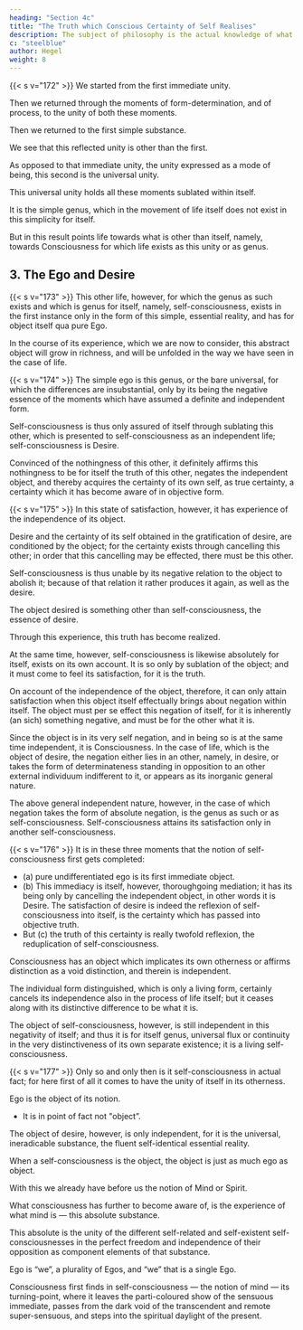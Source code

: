 ```yaml
---
heading: "Section 4c"
title: "The Truth which Conscious Certainty of Self Realises"
description: The subject of philosophy is the actual knowledge of what truly is.
c: "steelblue"
author: Hegel
weight: 8
---
```




{{< s v="172" >}} We started from the first immediate unity.

Then we returned through the moments of form-determination, and of process, to the unity of both these moments.

Then we returned to the first simple substance.

We see that this reflected unity is other than the first. 

As opposed to that immediate unity, the unity expressed as a mode of being, this second is the universal unity.

This universal unity holds all these moments sublated within itself.

It is the simple genus, which in the movement of life itself does not exist in this simplicity for itself.

But in this result points life towards what is other than itself, namely, towards Consciousness for which life exists as this unity or as genus.



## 3. The Ego and Desire

{{< s v="173" >}} This other life, however, for which the genus as such exists and which is genus for itself, namely, self-consciousness, exists in the first instance only in the form of this simple, essential reality, and has for object itself qua pure Ego. 

In the course of its experience, which we are now to consider, this abstract object will grow in richness, and will be unfolded in the way we have seen in the case of life.


{{< s v="174" >}} The simple ego is this genus, or the bare universal, for which the differences are insubstantial, only by its being the negative essence of the moments which have assumed a definite and independent form.

Self-consciousness is thus only assured of itself through sublating this other, which is presented to self-consciousness as an independent life; self-consciousness is Desire. 

Convinced of the nothingness of this other, it definitely affirms this nothingness to be for itself the truth of this other, negates the independent object, and thereby acquires the certainty of its own self, as true certainty, a certainty which it has become aware of in objective form.



{{< s v="175" >}} In this state of satisfaction, however, it has experience of the independence of its object. 

Desire and the certainty of its self obtained in the gratification of desire, are conditioned by the object; for the certainty exists through cancelling this other; in order that this cancelling may be effected, there must be this other. 

Self-consciousness is thus unable by its negative relation to the object to abolish it; because of that relation it rather produces it again, as well as the desire. 

The object desired is something other than self-consciousness, the essence of desire.

Through this experience, this truth has become realized. 

At the same time, however, self-consciousness is likewise absolutely for itself, exists on its own account. It is so only by sublation of the object; and it must come to feel its satisfaction, for it is the truth. 

On account of the independence of the object, therefore, it can only attain satisfaction when this object itself effectually brings about negation within itself. The object must per se effect this negation of itself, for it is inherently (an sich) something negative, and must be for the other what it is. 

Since the object is in its very self negation, and in being so is at the same time independent, it is Consciousness. In the case of life, which is the object of desire, the negation either lies in an other, namely, in desire, or takes the form of determinateness standing in opposition to an other external individuum indifferent to it, or appears as its inorganic general nature. 

The above general independent nature, however, in the case of which negation takes the form of absolute negation, is the genus as such or as self-consciousness. Self-consciousness attains its satisfaction only in another self-consciousness.


{{< s v="176" >}} It is in these three moments that the notion of self-consciousness first gets completed: 

- (a) pure undifferentiated ego is its first immediate object. 
- (b) This immediacy is itself, however, thoroughgoing mediation; it has its being only by cancelling the independent object, in other words it is Desire. The satisfaction of desire is indeed the reflexion of self-consciousness into itself, is the certainty which has passed into objective truth. 
- But (c) the truth of this certainty is really twofold reflexion, the reduplication of self-consciousness. 

Consciousness has an object which implicates its own otherness or affirms distinction as a void distinction, and therein is independent. 

The individual form distinguished, which is only a living form, certainly cancels its independence also in the process of life itself; but it ceases along with its distinctive difference to be what it is. 

The object of self-consciousness, however, is still independent in this negativity of itself; and thus it is for itself genus, universal flux or continuity in the very distinctiveness of its own separate existence; it is a living self-consciousness.


{{< s v="177" >}} Only so and only then is it self-consciousness in actual fact; for here first of all it comes to have the unity of itself in its otherness. 

Ego is the object of its notion.
- It is in point of fact not "object”. 

The object of desire, however, is only independent, for it is the universal, ineradicable substance, the fluent self-identical essential reality. 

When a self-consciousness is the object, the object is just as much ego as object.

With this we already have before us the notion of Mind or Spirit. 

What consciousness has further to become aware of, is the experience of what mind is — this absolute substance.

This absolute is the unity of the different self-related and self-existent self-consciousnesses in the perfect freedom and independence of their opposition as component elements of that substance.

Ego is “we”, a plurality of Egos, and “we” that is a single Ego. 

Consciousness first finds in self-consciousness — the notion of mind — its turning-point, where it leaves the parti-coloured show of the sensuous immediate, passes from the dark void of the transcendent and remote super-sensuous, and steps into the spiritual daylight of the present.
